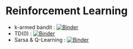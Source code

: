 # Reinforcement Learning

* k-armed bandit : [![Binder](https://mybinder.org/badge_logo.svg)](https://mybinder.org/v2/gh/lambliesdown/reinforcement-learning/master?filepath=k_armed_bandit.ipynb)
* TD(0) : [![Binder](https://mybinder.org/badge_logo.svg)](https://mybinder.org/v2/gh/lambliesdown/reinforcement-learning/master?filepath=td_learning.ipynb)
* Sarsa & Q-Learning : [![Binder](https://mybinder.org/badge_logo.svg)](https://mybinder.org/v2/gh/lambliesdown/reinforcement-learning/master?filepath=sarsa_qlearning.ipynb)


